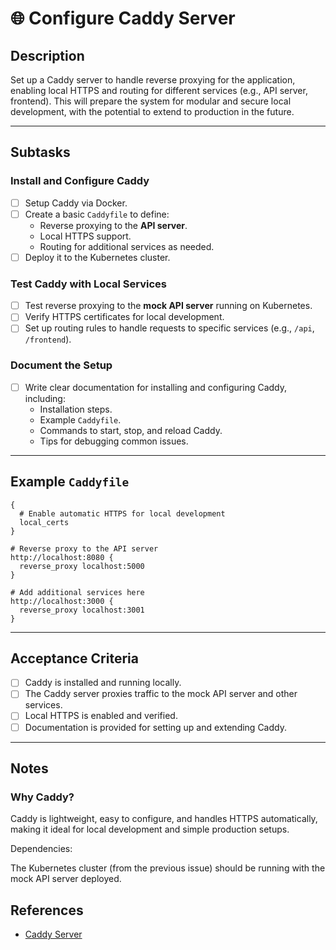 # 🌐 Configure Caddy Server

## Description

Set up a Caddy server to handle reverse proxying for the application, enabling local HTTPS and routing for different services (e.g., API server, frontend). This will prepare the system for modular and secure local development, with the potential to extend to production in the future.

---

## Subtasks

### **Install and Configure Caddy**

- [ ] Setup Caddy via Docker.
- [ ] Create a basic `Caddyfile` to define:
  - Reverse proxying to the **API server**.
  - Local HTTPS support.
  - Routing for additional services as needed.
- [ ] Deploy it to the Kubernetes cluster.

### **Test Caddy with Local Services**
- [ ] Test reverse proxying to the **mock API server** running on Kubernetes.
- [ ] Verify HTTPS certificates for local development.
- [ ] Set up routing rules to handle requests to specific services (e.g., `/api`, `/frontend`).

### **Document the Setup**
- [ ] Write clear documentation for installing and configuring Caddy, including:
  - Installation steps.
  - Example `Caddyfile`.
  - Commands to start, stop, and reload Caddy.
  - Tips for debugging common issues.

---

## Example `Caddyfile`
```caddyfile
{
  # Enable automatic HTTPS for local development
  local_certs
}

# Reverse proxy to the API server
http://localhost:8080 {
  reverse_proxy localhost:5000
}

# Add additional services here
http://localhost:3000 {
  reverse_proxy localhost:3001
}
```

---

## Acceptance Criteria

- [ ] Caddy is installed and running locally.
- [ ] The Caddy server proxies traffic to the mock API server and other services.
- [ ] Local HTTPS is enabled and verified.
- [ ] Documentation is provided for setting up and extending Caddy.

---

## Notes

### Why Caddy?

Caddy is lightweight, easy to configure, and handles HTTPS automatically, making it ideal for local development and simple production setups.

Dependencies:

The Kubernetes cluster (from the previous issue) should be running with the mock API server deployed.

## References
- [Caddy Server](https://caddyserver.com/)